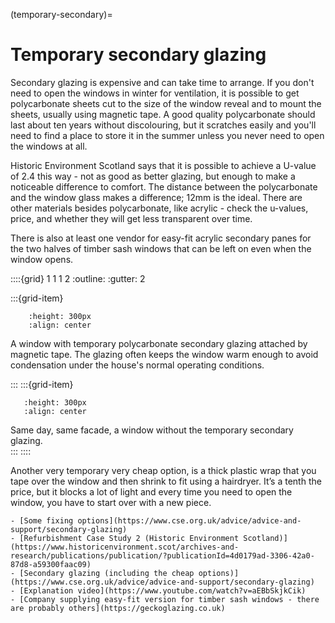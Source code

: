 (temporary-secondary)=
# Temporary secondary glazing



Secondary glazing is expensive and can take time to arrange.  If you don't need to open the windows in winter for ventilation, it is possible to get polycarbonate sheets cut to the size of the window reveal and to mount the sheets, usually using magnetic tape.   A good quality polycarbonate should last about ten years without discolouring, but it scratches easily and you'll need to find a place to store it in the summer unless you never need to open the windows at all.  

Historic Environment Scotland says that it is possible to achieve a U-value of 2.4 this way - not as good as better glazing, but enough to make a noticeable difference to comfort.   The distance between the polycarbonate and the window glass makes a difference; 12mm is the ideal.  There are other materials besides polycarbonate, like acrylic - check the u-values, price, and whether they will get less transparent over time.

There is also at least one vendor for easy-fit acrylic secondary panes for the two halves of timber sash windows that can be left on even when the window opens.  

::::{grid} 1 1 1 2
:outline:
:gutter: 2

:::{grid-item} 

 ```{figure} /images/card-game/with-temp-secondary-glazing.jpg
     :height: 300px
     :align: center
 ```
A window with temporary polycarbonate secondary glazing attached by magnetic tape.  The glazing often keeps the window warm enough to avoid condensation under the house's normal operating conditions.  

:::
:::{grid-item}
  ```{figure} /images/card-game/without-temp-secondary-glazing.jpg
     :height: 300px
     :align: center
 ```

Same day, same facade, a window without the temporary secondary glazing.    
:::
::::


Another very temporary very cheap option, is a thick plastic wrap that you tape over the window and then shrink to fit using a hairdryer.   It’s a tenth the price, but it blocks a lot of light and every time you need to open the window, you have to start over with a new piece.  


```{admonition} More information
- [Some fixing options](https://www.cse.org.uk/advice/advice-and-support/secondary-glazing)
- [Refurbishment Case Study 2 (Historic Environment Scotland)](https://www.historicenvironment.scot/archives-and-research/publications/publication/?publicationId=4d0179ad-3306-42a0-87d8-a59300faac09)
- [Secondary glazing (including the cheap options)](https://www.cse.org.uk/advice/advice-and-support/secondary-glazing)
- [Explanation video](https://www.youtube.com/watch?v=aEBbSkjkCik)
- [Company supplying easy-fit version for timber sash windows - there are probably others](https://geckoglazing.co.uk)
```